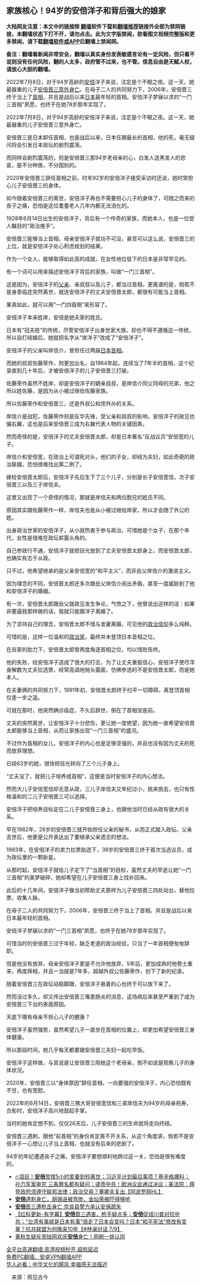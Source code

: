  <!-- 面包屑导航 --> <h2>家族核心！94岁的安倍洋子和背后强大的娘家</h2> <p class="notice"><b>大陆网友注意：本文中的链接除 <a href="https://github.com/bannedbook/fanqiang" >翻墙</a>软件下载和<a href="https://github.com/killgcd/justmysocks/blob/master/README.md">翻墙推荐</a>链接外全部为禁网链接，未翻墙状态下打不开，请勿点击。此为文字版禁闻，欲看图文视频完整版和更多禁闻，请下载<a href="https://github.com/bannedbook/fanqiang">翻墙软件或APP</a>后翻墙上禁闻网。</p><p>备注：翻墙看新闻非常安全，翻墙以真实身份发表敏感言论有一定风险，但只看不说则没有任何风险，翻的人太多，政府管不过来，也不管。信息自由是天赋人权，请放心大胆的翻墙。</b></p>  <div class="entry"> <p id="summary">2022年7月8日，对于94岁高龄的<a href="https://www.bannedbook.org/bnews/tag/%e5%ae%89%e5%80%8d/" class="st_tag internal_tag" rel="tag" title="标签 安倍 下的日志">安倍</a>洋子来说，注定是个不眠之夜。这一天，她最器重的儿子<a href="https://www.bannedbook.org/bnews/tag/%e5%ae%89%e5%80%8d%e6%99%8b%e4%b8%89/" class="st_tag internal_tag" rel="tag" title="标签 安倍晋三 下的日志">安倍晋三</a><a href="https://www.bannedbook.org/bnews/tag/%E6%84%8F%E5%A4%96%E8%BA%AB%E4%BA%A1/" class="st_tag internal_tag" rel="tag" title="标签 意外身亡 下的日志">意外身亡</a>。在母子二人的共同努力下，2006年，安倍晋三终于当上了<a href="https://www.bannedbook.org/bnews/tag/%e9%a6%96%e7%9b%b8/" class="st_tag internal_tag" rel="tag" title="标签 首相 下的日志">首相</a>，并且是战后以来<a href="https://www.bannedbook.org/bnews/tag/%e6%97%a5%e6%9c%ac/" class="st_tag internal_tag" rel="tag" title="标签 日本 下的日志">日本</a>最年轻的首相。安倍洋子梦寐以求的“一门三首相”夙愿，也终于在她78岁那年实现了。</p> <p id="conimg">2022年7月8日，对于94岁高龄的安倍洋子来说，注定是个不眠之夜。这一天，她最器重的儿子安倍晋三意外身亡。</p> <p>安倍晋三是日本卸任首相，也是战后以来，日本任期最长的首相，他的死，毫无疑问将会引发日本政坛的剧烈震荡。</p> <p>而同样会剧烈震荡的，则是安倍晋三那94岁老母亲的心，白发人送黑发人的悲哀，是不分种族，不分国别的。</p> <p>2020年安倍晋三辞任首相之前，时年92岁的安倍洋子接受采访时还说，她时常担心儿子安倍晋三的身体。</p> <p>如今随着安倍晋三的离世，安倍洋子再也不需要担心儿子的身体了，可随之而来的丧子之痛，恐怕是这位耄耋老人几年内都无法消化的。</p> <p>1928年6月14日出生的安倍洋子，背后有一个传奇的家族，而她本人，也是一位受人瞩目的“政治推手”。</p> <p>安倍晋三能够当上首相，母亲安倍洋子就功不可没，甚至可以这么说，安倍晋三的上位，就是安倍洋子处心积虑规划的结果。</p> <p>作为一个女人，能够取得如此高的成就，在女性地位低下的日本是非常罕见的。</p> <p>有一个词可以用来描述安倍洋子背后的家族，叫做“一门三首相”。</p> <p>这是因为，安倍洋子的<a href="https://www.bannedbook.org/bnews/tag/%E7%88%B6%E4%BA%B2/" class="st_tag internal_tag" rel="tag" title="标签 父亲 下的日志">父亲</a>、亲叔叔以及儿子，都当过首相，更离谱的是，倘若不是身患癌症突然离世，就连安倍洋子的丈夫安倍晋太郎，都很有可能当上首相。</p> <p>果真如此，就可以用“一门四首相”来形容了。</p> <p>安倍洋子本来姓岸，安倍是她夫家的姓氏。</p> <p>日本有“冠夫姓”的传统，尽管安倍洋子出身世家大族，却也不得不遵循这一传统，所以自打结婚后，她就把名字从“岸洋子”改成了“安倍洋子”。</p> <p>安倍洋子的父亲叫岸信介，曾担任过两届<a href="https://www.bannedbook.org/bnews/tag/%E6%97%A5%E6%9C%AC%E9%A6%96%E7%9B%B8/" class="st_tag internal_tag" rel="tag" title="标签 日本首相 下的日志">日本首相</a>。</p>  <p>而她的叔叔佐藤荣作，则更加出名，自1964年起，连续当了7年半的首相，这个纪录直到几十年后，才被安倍洋子的儿子安倍晋三打破。</p> <p>佐藤荣作虽然不姓岸，却是安倍洋子的嫡亲叔叔，是岸信介同父同母的兄弟，他之所以姓佐藤，是因为从小被过继给佐藤家族。</p> <p>所以佐藤荣作和安倍晋三，还是外叔公和侄外孙的关系。</p> <p>岸信介是战犯，佐藤荣作则是反华先锋，受父亲和叔叔的影响，安倍洋子的政见也偏右翼，这也是后来安倍晋三成为右翼代表人物的关键因素。</p> <p>然而奇怪的是，安倍洋子的丈夫安倍晋太郎，却是日本著名“反战议员”安倍宽的儿子。</p> <p>岸信介和安倍宽，在政治上可谓死对头，他们的子女，却结为夫妇，如此奇葩的政治联姻，恐怕很难找出第二例了。</p> <p>嫁给安倍晋太郎后，安倍洋子先后生下了三个儿子，分别是长子安倍宽信，次子安倍晋三以及三子岸信夫。</p> <p>这里又出现了一个奇怪的情况，那就是岸信夫和两位胞兄的姓氏不同。</p> <p>原因其实跟佐藤荣作一样，岸信夫也是从小被过继给岸家，所以才会随了外公的姓。</p> <p>出身政治世家的安倍洋子，从小就热衷于参与政治，可惜她是个女子，在那个年代，女性是很难在政坛崭露头角的。</p> <p>自己参政行不通，安倍洋子就把目光放到了丈夫安倍晋太郎身上，而安倍晋太郎，也确实有志于从政。</p> <p>只不过，他希望继承的是父亲安倍宽的“和平主义”，而非岳父岸信介的激进主义。</p> <p>因为理念的不同，安倍晋太郎还多次跟岳父岸信介闹出矛盾，甚至一度威胁到了他和安倍洋子的婚姻。</p> <p>有一次，安倍晋太郎跟岳父就政见发生争论，气愤之下，他曾说出这样的话：如果非要逼我那样做的话，我就只能跟洋子离婚了。</p> <p>为了坚持自己的理念，安倍晋太郎不惜与发妻离婚，可见他的<a href="https://www.bannedbook.org/bnews/tag/%E6%94%BF%E6%B2%BB%E4%BF%A1%E4%BB%B0/" class="st_tag internal_tag" rel="tag" title="标签 政治信仰 下的日志">政治信仰</a>多么纯粹。</p>  <p>可惜的是，这样一位温和的<a href="https://www.bannedbook.org/bnews/tag/%E6%94%BF%E6%B2%BB%E5%AE%B6/" class="st_tag internal_tag" rel="tag" title="标签 政治家 下的日志">政治家</a>，最终并未登顶日本首相之位。</p> <p>在岳家的助力下，安倍晋太郎曾两度角逐首相之位，均以惜败告终。</p> <p>他的失败，给安倍洋子造成了很大的打击，为了让丈夫重振信心，安倍洋子使尽浑身解数为丈夫拉选票，经常高调地抛头露面，仿佛参选的不是安倍晋太郎，而是她本人。</p> <p>在夫妻俩的共同努力下，1991年初，安倍晋太郎终于扫平一切障碍，离登顶首相仅差一步之遥。</p> <p>可就在那时，他突然确诊癌症，不久后辞世，倒在了首相宝座前。</p> <p>丈夫的突然离世，让安倍洋子十分悲伤，更让她一度绝望，因为她一直希望安倍晋太郎能够当上首相，从而让家族出现“一门三首相”的盛况。</p> <p>不过作为首相的女儿，安倍洋子的内心也是足够坚强的，并且也没有因为丈夫的死而放弃理想。</p> <p>已经63岁的她，很快把目光转向了三个儿子身上。</p> <p>“丈夫没了，就把儿子培养成首相”，这便是当时安倍洋子的内心想法。</p> <p>然而大儿子安倍宽信却无意从政，三儿子岸信夫又年纪过小，挑来挑去，也只有性格温和的二儿子安倍晋三可以选择。</p> <p>安倍洋子把培养目标定在二儿子安倍晋三身上，也跟他当时已经从政有很大的关系。</p> <p>早在1982年，28岁的安倍晋三就开始担任父亲的秘书，从而正式踏入政坛。父亲去世后，他更是公开表达出了要继承父亲遗志的想法。</p> <p>1993年，在安倍洋子的卖力拉票助选下，39岁的安倍晋三终于首次当选议员，成为政坛里的一颗新星。</p> <p>从那时起，安倍洋子就给儿子定下了“当首相”的目标，虽然丈夫的早逝让她“一门三首相”的美梦破碎，她却希望在儿子安倍晋三身上找补回来。</p> <p>此后的十几年间，安倍洋子像当初帮助丈夫那样为儿子安倍晋三四处站台，替他拉票，收集人脉。</p>  <p>在母子二人的共同努力下，2006年，安倍晋三终于当上了首相，并且是战后以来日本最年轻的首相。</p> <p>安倍洋子梦寐以求的“一门三首相”夙愿，也终于在她78岁那年实现了。</p> <p>可惜当时的安倍晋三过于年轻，缺乏老道的政治经验，只当了一年首相便匆匆辞职。</p> <p>但是他没有放弃，母亲安倍洋子更是不允许他放弃，5年后，更加成熟的他卷土重来，再度拜相，并且一当就是7年多，超越外叔公佐藤荣作，创下了新的纪录。</p> <p>随着安倍晋三在政坛站稳脚跟，安倍洋子悬着的心也终于可以放下来了。</p> <p>然而没过多久，却又传出安倍晋三罹患肠炎的消息，这场病后来甚至严重到了成为安倍晋三下台的表面原因。</p> <p>天底下哪有母亲不担心儿子的健康？</p> <p>安倍洋子虽然强势，虽然希望儿子一直坐在首相的位置上，却更加希望安倍晋三身体健康。</p> <p>所以那段时间，她几乎每天都要跟安倍晋三夫妇一起吃早饭。</p> <p>安倍洋子这样做，与其说是让安倍晋三陪她这个老母亲，倒不如说是观察儿子的身体状况。</p> <p>2020年，安倍晋三以“身体原因”辞任首相，一向要强的安倍洋子，内心恐怕既有不甘，也有宽慰。</p> <p>2022年的6月14日，安倍晋三携大哥安倍宽信和三弟岸信夫为94岁的母亲祝寿，合影时，安倍洋子高兴地鼓起手掌。</p> <p>当时的她肯定想不到，仅仅26天后，儿子安倍晋三的生命就将走向终结。</p> <p>安倍晋三遇刺，跟他“前首相”的身份肯定离不开关系，从这个角度讲，倘若不是安倍洋子一心想让儿子当上首相，也就没有后来的悲剧了。</p> <p>94岁的年纪遭遇丧子之痛，安倍洋子要想顺利地跨过这一关，恐怕是很有难度的。</p>  <div id="taboola-mid-1"></div>  <ul class='op-related-articles' title='相关阅读'> <li><a href='https://www.bannedbook.org/bnews/bannedvideo/20220710/1756249.html' target='_blank'>🔥泪目！<b>安倍</b>苦撑5小时爱妻到秒离世；习近平计划最后事项？基辛格爆料；孙力军案审完 三条罪名都有疑问；谴责中共！欧洲议会通过决议；美法院：拜登政府须遵守联邦法律；政治交易？董卿夫复出【阿波罗网HL】</a></li> <li><a href='https://www.bannedbook.org/bnews/cnnews/20220710/1756244.html' target='_blank'><b>安倍</b>遇刺身亡，胡锡进被骂惨，金灿荣被吓得够呛</a></li> <li><a href='https://www.bannedbook.org/bnews/headline/20220710/1756241.html' target='_blank'><b>安倍</b>晋三遭枪击身亡 奈良县警方承认安保疏失</a></li> <li><a href='https://www.bannedbook.org/bnews/bannedvideo/20220710/1756237.html' target='_blank'>【红标更新-有字幕】<b>安倍</b>晋三遇害，枪手疑点多；<b>安倍</b>促成川普对抗中共；“台湾有事就是日本有事”倍走了日本会变吗？日本“和平宪法”修改有变量？抗共联盟为何晚来10年【#林澜对话 7/9】</a></li> <li><a href='https://www.bannedbook.org/bnews/cnnews/20220710/1756235.html' target='_blank'>黄秋生疑斥责陆网欢庆<b>安倍</b>身亡！网刷一排认同</a></li> </ul> <p class="texttj"> <a href="https://github.com/bannedbook/fanqiang/wiki/V2ray%E6%9C%BA%E5%9C%BA" target="_blank">全平台高速翻墙:高清视频秒开,超低延迟</a><br/> <a href="https://github.com/bannedbook/fanqiang/wiki/%E7%A6%81%E9%97%BB%E7%BD%91%E5%AE%89%E5%8D%93%E7%BF%BB%E5%A2%99%E6%96%B0%E9%97%BBAPP" target="_blank">免费PC翻墙、安卓VPN翻墙APP</a><br/> <a href="https://www.bannedbook.org/bnews/comments/20220220/1694796.html" target="_blank">华人必看：中华文化的飓风 幸福感无法描述</a> </p><p class="src-info">　来源：照见古今 </p><a name='sharetosocial'></a>  <div style="margin-bottom:5px;padding-bottom:5px;clear:both"> <div id="archive-pix-1" class="banner-ads"> <!-- AuctionX Display platform tag START --> <div id="27602x728x90x621x_ADSLOT1" clicktrack="%%CLICK_URL_ESC%%"></div>  <!-- AuctionX Display platform tag END --> </div> <div id="archive-pix-2" class="banner-ads"> <!-- AuctionX Display platform tag START --> <div id="27556x300x250x621x_ADSLOT1" clicktrack="%%CLICK_URL_ESC%%" style="margin:0 auto;text-align:center"></div>  <!-- AuctionX Display platform tag END --> </div> </div>  <div id="archive-pix-1" class="banner-ads"> <!-- AuctionX Display platform tag START --> <div id="27603x728x90x621x_ADSLOT1" clicktrack="%%CLICK_URL_ESC%%"></div>  <!-- AuctionX Display platform tag END --> </div> </div><!--END ENTRY--> 